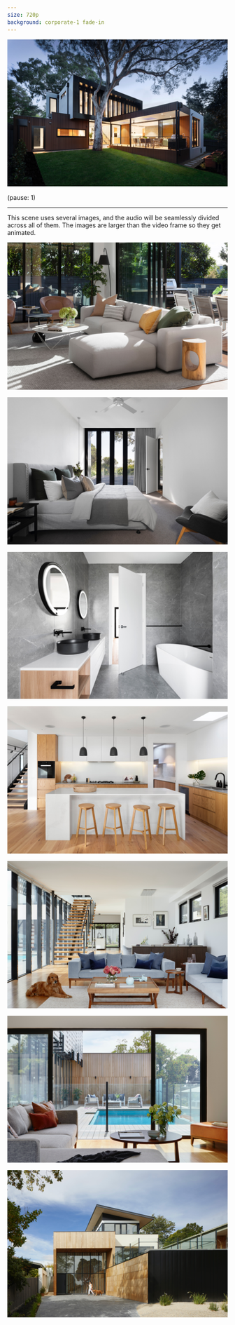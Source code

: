 ```yaml
---
size: 720p
background: corporate-1 fade-in
---
```


![zoomout](r-architecture-2gDwlIim3Uw-unsplash.jpg)

(pause: 1)

---

This scene uses several images, and the audio will be seamlessly divided across all of them. The images
are larger than the video frame so they get animated.

![panzoom left](r-architecture-95YgOUcqb24-unsplash.jpg)

![panzoom right](r-architecture-A0aoiM8doMk-unsplash.jpg)

![zoom top](r-architecture-P_0tnQ8hb70-unsplash.jpg)

![zoomout bottom](r-architecture-TRCJ-87Yoh0-unsplash.jpg)

![pan left](r-architecture-khpWE85ge38-unsplash.jpg)

![pan right](r-architecture-oGmf8o53LeE-unsplash.jpg)

![zoom](r-architecture-wJAOeXvxudM-unsplash.jpg)
